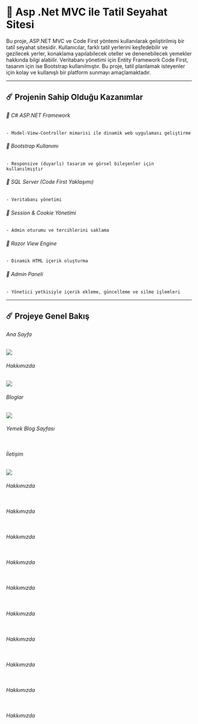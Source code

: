 # 🚀 Asp .Net MVC ile Tatil Seyahat Sitesi

Bu proje, ASP.NET MVC ve Code First yöntemi kullanılarak geliştirilmiş bir tatil seyahat sitesidir. Kullanıcılar, farklı tatil yerlerini keşfedebilir ve gezilecek yerler, konaklama yapılabilecek oteller ve denenebilecek yemekler hakkında bilgi alabilir. Veritabanı yönetimi için Entity Framework Code First, tasarım için ise Bootstrap kullanılmıştır. Bu proje, tatil planlamak isteyenler için kolay ve kullanışlı bir platform sunmayı amaçlamaktadır.

-----


## ☄️ Projenin Sahip Olduğu Kazanımlar

###### 🌟 C# ASP.NET Framework

    - Model-View-Controller mimarisi ile dinamik web uygulaması geliştirme
    
###### 🌟 Bootstrap Kullanımı
    - Responsive (duyarlı) tasarım ve görsel bileşenler için kullanılmıştır
    
###### 🌟 SQL Server (Code First Yaklaşımı)
    - Veritabanı yönetimi
    
###### 🌟 Session & Cookie Yönetimi 
    - Admin oturumu ve tercihlerini saklama

###### 🌟 Razor View Engine
    - Dinamik HTML içerik oluşturma
    
###### 🌟 Admin Paneli
    - Yönetici yetkisiyle içerik ekleme, güncelleme ve silme işlemleri


-----

## ☄️ Projeye Genel Bakış

###### Ana Sayfa

<img src="https://github.com/user-attachments/assets/f733c723-7ed5-41a1-8962-032cce0b4681" width:700>


###### Hakkımızda

<img src="https://github.com/user-attachments/assets/99688df4-c3a2-4957-b330-5e38ec10a1bf" width:700>


###### Bloglar

<img src="file:///C:/Users/BUSE/Desktop/login_content4/localhost_44309_Blog_BlogIndex.png" width:700>


###### Yemek Blog Sayfası

<img src="" width:700>


###### İletişim

<img src="https://github.com/user-attachments/assets/c8fadd39-f300-4d47-84c5-1c237426db8e" width:700>





###### Hakkımızda

<img src="" width:700>


###### Hakkımızda

<img src="" width:700>



###### Hakkımızda

<img src="" width:700>



###### Hakkımızda

<img src="" width:700>



###### Hakkımızda

<img src="" width:700>



###### Hakkımızda

<img src="" width:700>



###### Hakkımızda

<img src="" width:700>



###### Hakkımızda

<img src="" width:700>



###### Hakkımızda

<img src="" width:700>



###### Hakkımızda

<img src="" width:700>





 


    
    


